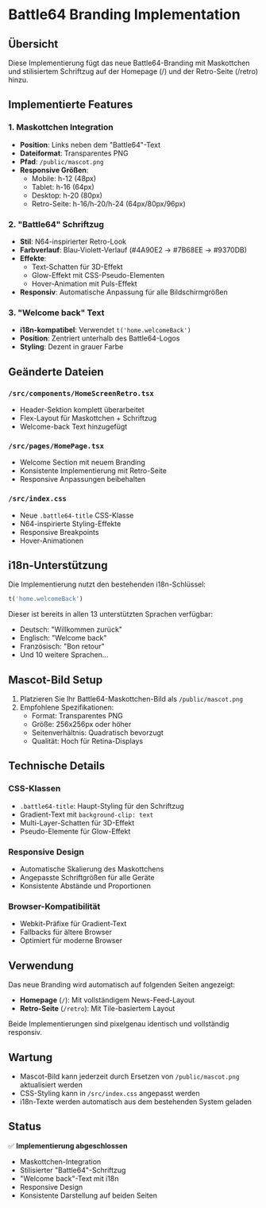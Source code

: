 # Battle64 Branding Implementation

## Übersicht
Diese Implementierung fügt das neue Battle64-Branding mit Maskottchen und stilisiertem Schriftzug auf der Homepage (/) und der Retro-Seite (/retro) hinzu.

## Implementierte Features

### 1. Maskottchen Integration
- **Position**: Links neben dem "Battle64"-Text
- **Dateiformat**: Transparentes PNG
- **Pfad**: `/public/mascot.png`
- **Responsive Größen**: 
  - Mobile: h-12 (48px)
  - Tablet: h-16 (64px) 
  - Desktop: h-20 (80px)
  - Retro-Seite: h-16/h-20/h-24 (64px/80px/96px)

### 2. "Battle64" Schriftzug
- **Stil**: N64-inspirierter Retro-Look
- **Farbverlauf**: Blau-Violett-Verlauf (#4A90E2 → #7B68EE → #9370DB)
- **Effekte**: 
  - Text-Schatten für 3D-Effekt
  - Glow-Effekt mit CSS-Pseudo-Elementen
  - Hover-Animation mit Puls-Effekt
- **Responsiv**: Automatische Anpassung für alle Bildschirmgrößen

### 3. "Welcome back" Text
- **i18n-kompatibel**: Verwendet `t('home.welcomeBack')`
- **Position**: Zentriert unterhalb des Battle64-Logos
- **Styling**: Dezent in grauer Farbe

## Geänderte Dateien

### `/src/components/HomeScreenRetro.tsx`
- Header-Sektion komplett überarbeitet
- Flex-Layout für Maskottchen + Schriftzug
- Welcome-back Text hinzugefügt

### `/src/pages/HomePage.tsx`
- Welcome Section mit neuem Branding
- Konsistente Implementierung mit Retro-Seite
- Responsive Anpassungen beibehalten

### `/src/index.css`
- Neue `.battle64-title` CSS-Klasse
- N64-inspirierte Styling-Effekte
- Responsive Breakpoints
- Hover-Animationen

## i18n-Unterstützung

Die Implementierung nutzt den bestehenden i18n-Schlüssel:
```javascript
t('home.welcomeBack')
```

Dieser ist bereits in allen 13 unterstützten Sprachen verfügbar:
- Deutsch: "Willkommen zurück"
- Englisch: "Welcome back"
- Französisch: "Bon retour"
- Und 10 weitere Sprachen...

## Mascot-Bild Setup

1. Platzieren Sie Ihr Battle64-Maskottchen-Bild als `/public/mascot.png`
2. Empfohlene Spezifikationen:
   - Format: Transparentes PNG
   - Größe: 256x256px oder höher
   - Seitenverhältnis: Quadratisch bevorzugt
   - Qualität: Hoch für Retina-Displays

## Technische Details

### CSS-Klassen
- `.battle64-title`: Haupt-Styling für den Schriftzug
- Gradient-Text mit `background-clip: text`
- Multi-Layer-Schatten für 3D-Effekt
- Pseudo-Elemente für Glow-Effekt

### Responsive Design
- Automatische Skalierung des Maskottchens
- Angepasste Schriftgrößen für alle Geräte
- Konsistente Abstände und Proportionen

### Browser-Kompatibilität
- Webkit-Präfixe für Gradient-Text
- Fallbacks für ältere Browser
- Optimiert für moderne Browser

## Verwendung

Das neue Branding wird automatisch auf folgenden Seiten angezeigt:
- **Homepage** (`/`): Mit vollständigem News-Feed-Layout
- **Retro-Seite** (`/retro`): Mit Tile-basiertem Layout

Beide Implementierungen sind pixelgenau identisch und vollständig responsiv.

## Wartung

- Mascot-Bild kann jederzeit durch Ersetzen von `/public/mascot.png` aktualisiert werden
- CSS-Styling kann in `/src/index.css` angepasst werden
- i18n-Texte werden automatisch aus dem bestehenden System geladen

## Status
✅ **Implementierung abgeschlossen**
- Maskottchen-Integration
- Stilisierter "Battle64"-Schriftzug
- "Welcome back"-Text mit i18n
- Responsive Design
- Konsistente Darstellung auf beiden Seiten